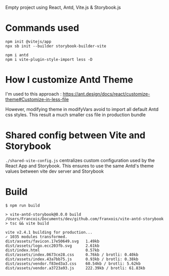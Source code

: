 Empty project using React, Antd, Vite.js & Storybook.js

# Commands used

    npm init @vitejs/app
    npx sb init --builder storybook-builder-vite

    npm i antd
    npm i vite-plugin-style-import less -D

# How I customize Antd Theme

I'm used to this approach : https://ant.design/docs/react/customize-theme#Customize-in-less-file

However, modifying theme in modifyVars avoid to import all default Antd css styles. This result a much smaller css file in production bundle

# Shared config between Vite and Storybook

`./shared-vite-config.js` centralizes custom configuration used by the React App and Storybook. This ensures to use the same Antd's theme values between vite dev server and Storybook

# Build

    $ npm run build

    > vite-antd-storybook@0.0.0 build /Users/Francois/Documents/dev/github.com/franxois/vite-antd-storybook
    > tsc && vite build

    vite v2.4.1 building for production...
    ✓ 1035 modules transformed.
    dist/assets/favicon.17e50649.svg   1.49kb
    dist/assets/logo.ecc203fb.svg      2.61kb
    dist/index.html                    0.57kb
    dist/assets/index.0673ce28.css     0.76kb / brotli: 0.40kb
    dist/assets/index.43a7bb75.js      0.93kb / brotli: 0.38kb
    dist/assets/vendor.f83ed3a3.css    60.54kb / brotli: 5.62kb
    dist/assets/vendor.a3723a93.js     222.39kb / brotli: 61.83kb
